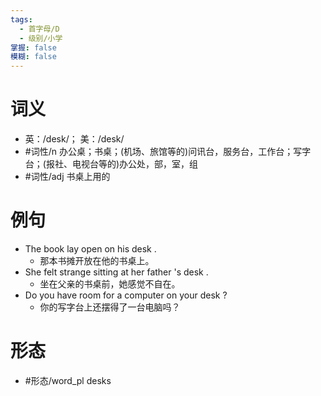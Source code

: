 ```yaml
---
tags:
  - 首字母/D
  - 级别/小学
掌握: false
模糊: false
---
```

# 词义
- 英：/desk/； 美：/desk/
- #词性/n  办公桌；书桌；(机场、旅馆等的)问讯台，服务台，工作台；写字台；(报社、电视台等的)办公处，部，室，组
- #词性/adj  书桌上用的
# 例句
- The book lay open on his desk .
	- 那本书摊开放在他的书桌上。
- She felt strange sitting at her father 's desk .
	- 坐在父亲的书桌前，她感觉不自在。
- Do you have room for a computer on your desk ?
	- 你的写字台上还摆得了一台电脑吗？
# 形态
- #形态/word_pl desks
